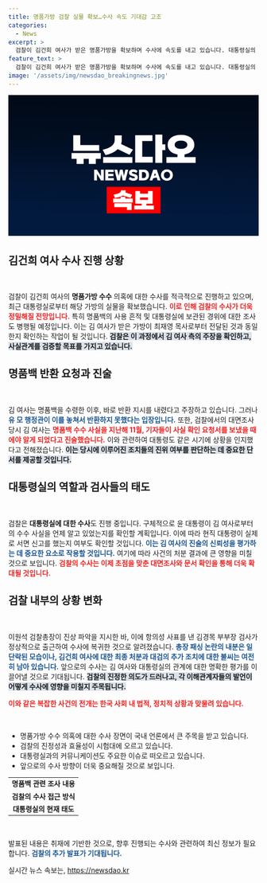 ```yaml
---
title: 명품가방 검찰 실물 확보…수사 속도 기대감 고조
categories:
  - News
excerpt: >
  검찰이 김건희 여사가 받은 명품가방을 확보하며 수사에 속도를 내고 있습니다. 대통령실의 역할과 진술의 진실성을 밝혀낼 이 조사가 어떤 결과를 가져올지 이목이 집중됩니다!
feature_text: >
  검찰이 김건희 여사가 받은 명품가방을 확보하며 수사에 속도를 내고 있습니다. 대통령실의 역할과 진술의 진실성을 밝혀낼 이 조사가 어떤 결과를 가져올지 이목이 집중됩니다!
image: '/assets/img/newsdao_breakingnews.jpg'
---
```


<p><img src="/assets/img/newsdao_breakingnews.jpg" alt="pcversion 속보" /></p>

<h2 data-ke-size="size26">김건희 여사 수사 진행 상황</h2>

<p data-ke-size="size16">&nbsp;</p>

<p>검찰이 김건희 여사의 <b>명품가방 수수</b> 의혹에 대한 수사를 적극적으로 진행하고 있으며, 최근 대통령실로부터 해당 가방의 실물을 확보했습니다. <b><span style="color: #ee2323;">이로 인해 검찰의 수사가 더욱 정밀해질 전망입니다.</span></b> 특히 명품백의 사용 흔적 및 대통령실에 보관된 경위에 대한 조사도 병행될 예정입니다. 이는 김 여사가 받은 가방이 최재영 목사로부터 전달된 것과 동일한지 확인하는 작업이 될 것입니다. <b><span style="background-color: #21538527;">검찰은 이 과정에서 김 여사 측의 주장을 확인하고, 사실관계를 검증할 목표를 가지고 있습니다.</span></b> </p>

<h2 data-ke-size="size26">명품백 반환 요청과 진술</h2>

<p data-ke-size="size16">&nbsp;</p>

<p>김 여사는 명품백을 수령한 이후, 바로 반환 지시를 내렸다고 주장하고 있습니다. 그러나 <b><span style="color: #1a5490;">유 모 행정관이 이를 놓쳐서 반환하지 못했다는 입장입니다.</span></b> 또한, 검찰에서의 대면조사 당시 김 여사는 <b><span style="color: #ee2323;">명품백 수수 사실을 지난해 11월, 기자들이 사실 확인 요청서를 보냈을 때에야 알게 되었다고 진술했습니다.</span></b> 이와 관련하여 대통령도 같은 시기에 상황을 인지했다고 전해졌습니다. <b><span style="background-color: #21538527;">이는 당시에 이루어진 조치들의 진위 여부를 판단하는 데 중요한 단서를 제공할 것입니다.</span></b></p>

<h2 data-ke-size="size26">대통령실의 역할과 검사들의 태도</h2>

<p data-ke-size="size16">&nbsp;</p>

<p>검찰은 <b>대통령실에 대한 수사</b>도 진행 중입니다. 구체적으로 윤 대통령이 김 여사로부터의 수수 사실을 언제 알고 있었는지를 확인할 계획입니다. 이에 따라 현직 대통령이 실제로 서면 신고를 했는지 여부도 확인할 것입니다. <b><span style="color: #1a5490;">이는 김 여사의 진술의 신뢰성을 평가하는 데 중요한 요소로 작용할 것입니다.</span></b> 여기에 따라 사건의 처분 결과에 큰 영향을 미칠 것으로 보입니다. <b><span style="color: #ee2323;">검찰의 수사는 이제 초점을 맞춘 대면조사와 문서 확인을 통해 더욱 확대될 것입니다.</span></b></p>

<h2 data-ke-size="size26">검찰 내부의 상황 변화</h2>

<p data-ke-size="size16">&nbsp;</p>

<p>이원석 검찰총장이 진상 파악을 지시한 바, 이에 항의성 사표를 낸 김경목 부부장 검사가 정상적으로 출근하여 수사에 복귀한 것으로 알려졌습니다. <b><span style="color: #1a5490;">총장 패싱 논란의 내분은 일단락된 모습이나, 김건희 여사에 대한 최종 처분과 대검의 추가 조치에 대한 불씨는 여전히 남아 있습니다.</span></b> 앞으로의 수사는 김 여사와 대통령실의 관계에 대한 명확한 평가를 이끌어낼 것으로 기대됩니다. <b><span style="background-color: #21538527;">검찰의 진정한 의도가 드러나고, 각 이해관계자들의 발언이 어떻게 수사에 영향을 미칠지 주목됩니다.</span></b></p>

<p data-ke-size="size16"><b><span style="color: #ee2323;">이와 같은 복잡한 사건의 전개는 한국 사회 내 법적, 정치적 상황과 맞물려 있습니다.</span></b></p>

<p data-ke-size="size16">&nbsp;</p> 

<ul>
  <li>명품가방 수수 의혹에 대한 수사 장면이 국내 언론에서 큰 주목을 받고 있습니다.</li>
  <li>검찰의 진정성과 효율성이 시험대에 오르고 있습니다.</li>
  <li>대통령실과의 커뮤니케이션도 주요한 이슈로 떠오르고 있습니다.</li>
  <li>앞으로의 수사 방향이 더욱 중요해질 것으로 보입니다.</li>
</ul>

<table>
  <tr>
    <td style="text-align: center; height: 17px;"><b>명품백 관련 조사 내용</b></td>
  </tr>
  <tr>
    <td style="text-align: center; height: 17px;"><b>검찰의 수사 접근 방식</b></td>
  </tr>
  <tr>
    <td style="text-align: center; height: 17px;"><b>대통령실의 현재 태도</b></td>
  </tr>
</table>

<p data-ke-size="size16">&nbsp;</p> 

<p>발표된 내용은 취재에 기반한 것으로, 향후 진행되는 수사와 관련하여 최신 정보가 필요합니다. <b><span style="color: #1a5490;">검찰의 추가 발표가 기대됩니다.</span></b></p>
실시간 뉴스 속보는, <a href="https://newsdao.kr" rel="dofollow">https://newsdao.kr</a>


